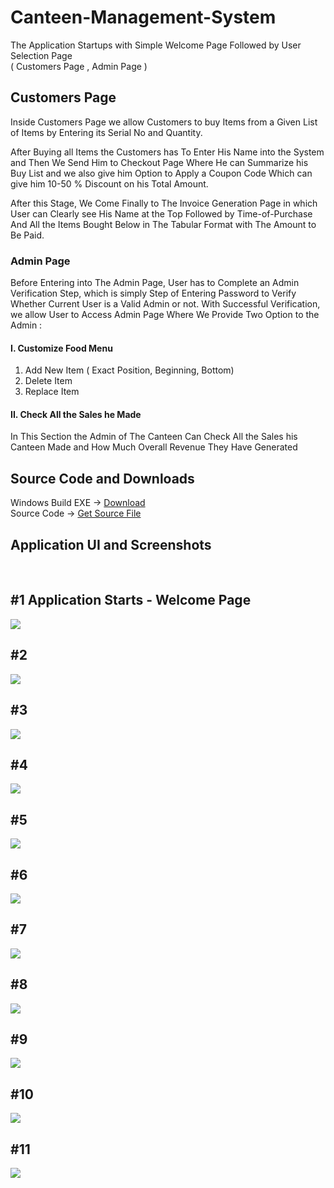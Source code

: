 ﻿# Canteen-Management-System
The Application Startups with Simple Welcome Page Followed by User Selection Page </br>
( Customers Page , Admin Page )

## Customers Page
Inside Customers Page we allow Customers to buy 
Items from a Given List of Items by Entering its 
Serial No and Quantity.

After Buying all Items the Customers has To Enter 
His Name into the System and Then We Send Him 
to Checkout Page Where He can Summarize his 
Buy List and we also give him Option to Apply a 
Coupon Code Which can give him 10-50 % 
Discount on his Total Amount.

After this Stage, We Come Finally to The Invoice 
Generation Page in which User can Clearly see His 
Name at the Top Followed by Time-of-Purchase
And All the Items Bought Below in The Tabular 
Format with The Amount to Be Paid.

### Admin Page
Before Entering into The Admin Page, User has to 
Complete an Admin Verification Step, which is 
simply Step of Entering Password to Verify 
Whether Current User is a Valid Admin or not.
With Successful Verification, we allow User to 
Access Admin Page Where We Provide Two 
Option to the Admin :

#### I. Customize Food Menu
1. Add New Item
( Exact Position, Beginning, Bottom)
2. Delete Item
3. Replace Item

#### II. Check All the Sales he Made
In This Section the Admin of The Canteen Can 
Check All the Sales his Canteen Made and How 
Much Overall Revenue They Have Generated </br>

## Source Code and Downloads </br>
Windows Build EXE -> [Download](https://github.com/mohitdhami/Canteen-Management-System/raw/main/Canteen%20Managment%20System.exe) </br>
Source Code -> [Get Source File](/cms.cpp) </br>

## Application UI and Screenshots</br>
<p align="center">
  </br><h2>#1 Application Starts - Welcome Page</h2>
  <img src="/Screenshots/Screenshot (1).png">
  </br><h2>#2 </h2>
  <img src="/Screenshots/Screenshot (2).png">
  </br><h2>#3</h2>
  <img src="/Screenshots/Screenshot (3).png">
  </br><h2>#4</h2>
  <img src="/Screenshots/Screenshot (4).png">
  </br><h2>#5</h2>
  <img src="/Screenshots/Screenshot (5).png">
  </br><h2>#6</h2>
  <img src="/Screenshots/Screenshot (6).png">
  </br><h2>#7</h2>
  <img src="/Screenshots/Screenshot (7).png">
  </br><h2>#8</h2>
  <img src="/Screenshots/Screenshot (8).png">
  </br><h2>#9</h2>
  <img src="/Screenshots/Screenshot (9).png">
  </br><h2>#10</h2>
  <img src="/Screenshots/Screenshot (10).png">
  </br><h2>#11</h2>
  <img src="/Screenshots/Screenshot (11).png">
</p>

